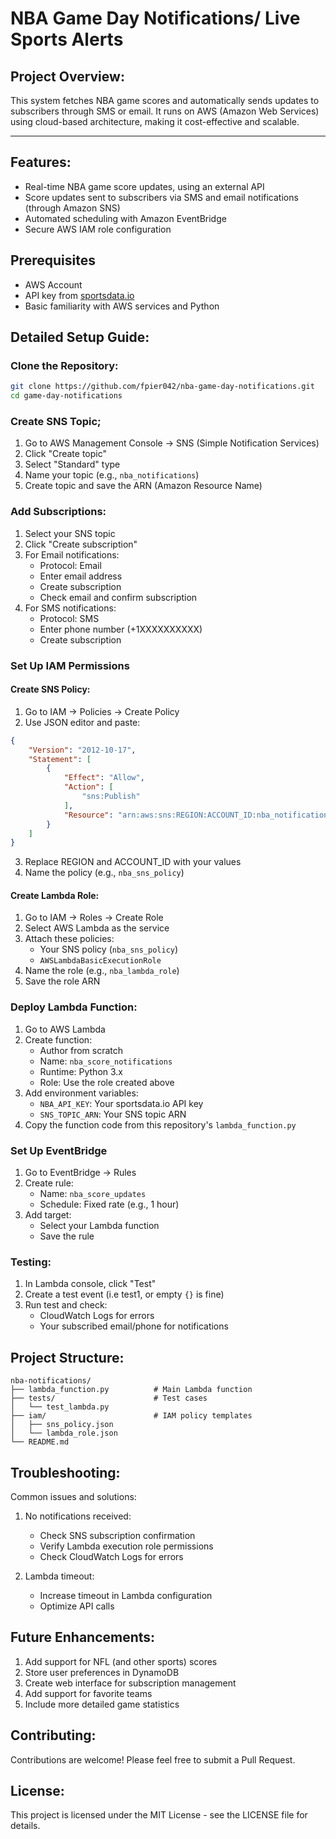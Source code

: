 # NBA Game Day Notifications/ Live Sports Alerts

## Project Overview:
This system fetches NBA game scores and automatically sends updates to subscribers through SMS or email. It runs on AWS (Amazon Web Services) using cloud-based architecture, making it cost-effective and scalable.

---

## Features:
- Real-time NBA game score updates, using an external API
- Score updates sent to subscribers via SMS and email notifications (through Amazon SNS)
- Automated scheduling with Amazon EventBridge
- Secure AWS IAM role configuration
  
## Prerequisites
- AWS Account
- API key from [sportsdata.io](https://sportsdata.io/)
- Basic familiarity with AWS services and Python

## Detailed Setup Guide: 

### Clone the Repository:

```bash
git clone https://github.com/fpier042/nba-game-day-notifications.git
cd game-day-notifications

```

### Create SNS Topic;
1. Go to AWS Management Console → SNS (Simple Notification Services)
2. Click "Create topic"
3. Select "Standard" type
4. Name your topic (e.g., `nba_notifications`)
5. Create topic and save the ARN (Amazon Resource Name)

### Add Subscriptions:
1. Select your SNS topic
2. Click "Create subscription"
3. For Email notifications:
   - Protocol: Email
   - Enter email address
   - Create subscription
   - Check email and confirm subscription
4. For SMS notifications:
   - Protocol: SMS
   - Enter phone number (+1XXXXXXXXXX)
   - Create subscription

### Set Up IAM Permissions

#### Create SNS Policy:
1. Go to IAM → Policies → Create Policy
2. Use JSON editor and paste:
```json
{
    "Version": "2012-10-17",
    "Statement": [
        {
            "Effect": "Allow",
            "Action": [
                "sns:Publish"
            ],
            "Resource": "arn:aws:sns:REGION:ACCOUNT_ID:nba_notifications"
        }
    ]
}
```
3. Replace REGION and ACCOUNT_ID with your values
4. Name the policy (e.g., `nba_sns_policy`)

#### Create Lambda Role:
1. Go to IAM → Roles → Create Role
2. Select AWS Lambda as the service
3. Attach these policies:
   - Your SNS policy (`nba_sns_policy`)
   - `AWSLambdaBasicExecutionRole`
4. Name the role (e.g., `nba_lambda_role`)
5. Save the role ARN

### Deploy Lambda Function:
1. Go to AWS Lambda
2. Create function:
   - Author from scratch
   - Name: `nba_score_notifications`
   - Runtime: Python 3.x
   - Role: Use the role created above
3. Add environment variables:
   - `NBA_API_KEY`: Your sportsdata.io API key
   - `SNS_TOPIC_ARN`: Your SNS topic ARN
4. Copy the function code from this repository's `lambda_function.py`

### Set Up EventBridge
1. Go to EventBridge → Rules
2. Create rule:
   - Name: `nba_score_updates`
   - Schedule: Fixed rate (e.g., 1 hour)
3. Add target:
   - Select your Lambda function
   - Save the rule

### Testing:
1. In Lambda console, click "Test"
2. Create a test event (i.e test1, or empty `{}` is fine)
3. Run test and check:
   - CloudWatch Logs for errors
   - Your subscribed email/phone for notifications

## Project Structure:
```
nba-notifications/
├── lambda_function.py          # Main Lambda function
├── tests/                      # Test cases
│   └── test_lambda.py
├── iam/                        # IAM policy templates
│   ├── sns_policy.json
│   └── lambda_role.json
└── README.md
```

## Troubleshooting:

Common issues and solutions:
1. No notifications received:
   - Check SNS subscription confirmation
   - Verify Lambda execution role permissions
   - Check CloudWatch Logs for errors

2. Lambda timeout:
   - Increase timeout in Lambda configuration
   - Optimize API calls

## Future Enhancements:

1. Add support for NFL (and other sports) scores
2. Store user preferences in DynamoDB
3. Create web interface for subscription management
4. Add support for favorite teams
5. Include more detailed game statistics

## Contributing:

Contributions are welcome! Please feel free to submit a Pull Request.

## License:
This project is licensed under the MIT License - see the LICENSE file for details.
